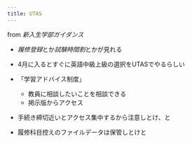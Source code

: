 ```yaml
---
title: UTAS
---
```


from *新入生学部ガイダンス*

* *履修登録*とか*試験時間割*とかが見れる

* 4月に入るとすぐに英語中級上級の選択をUTASでやるらしい

* 「学習アドバイス制度」
  
  * 教員に相談したいことを相談できる
  * 掲示版からアクセス
* 手続き締切近いとアクセス集中するから注意しとけ、と

* 履修科目控えのファイルデータは保管しとけと
